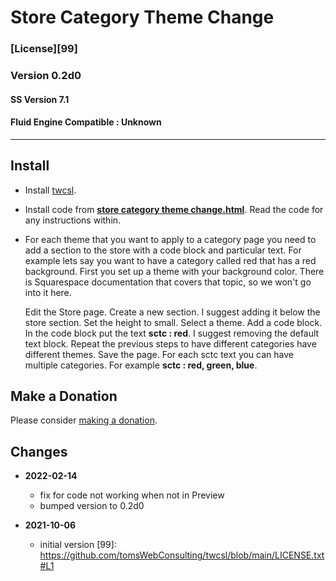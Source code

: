 # Store Category Theme Change

### [License][99]

### Version 0.2d0

#### SS Version 7.1

#### Fluid Engine Compatible : Unknown

---

## Install

* Install
  [twcsl](https://github.com/tomsWebConsulting/twcsl#install-options).
  
* Install code from
  **[store category theme change.html](store%20category%20theme%20change.html#L1)**.
  Read the code for any instructions within.
  
* For each theme that you want to apply to a category page you need to add a
  section to the store with a code block and particular text. For example lets
  say you want to have a category called red that has a red background. First
  you set up a theme with your background color. There is Squarespace
  documentation that covers that topic, so we won't go into it here.
  
  Edit the Store page. Create a new section. I suggest adding it below the store
  section. Set the height to small. Select a theme. Add a code block. In the
  code block put the text **sctc : red**. I suggest removing the default text
  block. Repeat the previous steps to have different categories have different
  themes. Save the page. For each sctc text you can have multiple categories.
  For example **sctc : red, green, blue**.

## Make a Donation

Please consider
[making a donation](https://github.com/tomsWebConsulting/twcsl#make-a-donation).

## Changes

* **2022-02-14**
  
  * fix for code not working when not in Preview
  * bumped version to 0.2d0
  
* **2021-10-06**
  
  * initial version
[99]: https://github.com/tomsWebConsulting/twcsl/blob/main/LICENSE.txt#L1
